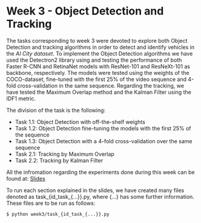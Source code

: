 # Week 3 - Object Detection and Tracking
The tasks corresponding to week 3 were devoted to explore both Object Detection and tracking algorithms in order to detect and identify vehicles in the *AI City dataset*.
To implement the Object Detection algorithms we have used the Detectron2 library using and testing the performance of both Faster R-CNN and RetinaNet models with ResNet-101 and ResNeXt-101 as backbone, respectively. The models were tested using the weights of the COCO-dataset, fine-tuned with the first 25% of the video sequence and 4-fold cross-validation in the same sequence.
Regarding the tracking, we have tested the Maximum Overlap method and the Kalman Filter using the IDF1 metric.

The division of the task is the following:
- Task 1.1: Object Detection with off-the-shelf weights
- Task 1.2: Object Detection fine-tuning the models with the first 25% of the sequence
- Task 1.3: Object Detection with a 4-fold cross-validation over the same sequence
- Task 2.1: Tracking by Maximum Overlap
- Task 2.2: Tracking by Kalman Filter

All the infromation regarding the experiments done during this week can be found at: [Slides](https://docs.google.com/presentation/d/1iI8YRSMnAx5lvk0_UCn_JQF1Z2GEYZMhchprLHi-dgc/edit?usp=sharing)

To run each section explained in the slides, we have created many files denoted as task_{id_task_{...}}.py, where {...} has some further information. These files are to be run as follows:

```
$ python week3/task_{id_task_{...}}.py
```
